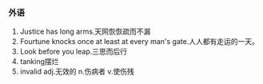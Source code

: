 ### 外语

1. Justice has long arms.天网恢恢疏而不漏
2. Fourtune knocks once at least at every man's gate.人人都有走运的一天。
3. Look before you leap.三思而后行
4. tanking摆烂
5. invalid adj.无效的 n.伤病者 v.使伤残


